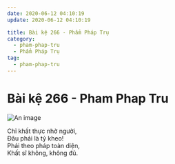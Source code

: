 ```yaml
---
date: 2020-06-12 04:10:19
update: 2020-06-12 04:10:19

title: Bài kệ 266 - Phẩm Pháp Trụ
category:
  - pham-phap-tru
  - Phẩm Pháp Trụ
tag:
  - pham-phap-tru
---
```


# Bài kệ 266 - Pham Phap Tru

![An image](/img/pham-phap-tru/pham-phap-tru-266.jpg)

Chỉ khất thực nhờ người,<br>Ðâu phải là tỷ kheo!<br>Phải theo pháp toàn diện,<br>Khất sĩ không, không đủ.<br>
